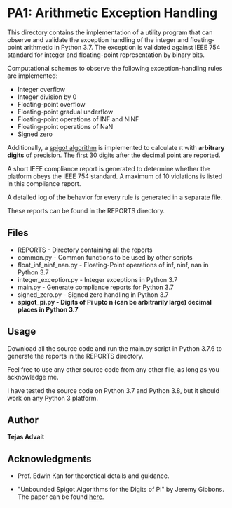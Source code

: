 # PA1: Arithmetic Exception Handling

This directory contains the implementation of a utility program that can observe and validate the exception handling of the integer and floating-point arithmetic in Python 3.7. The exception is validated against IEEE 754 standard for integer and floating-point representation by binary bits.

Computational schemes to observe the following exception-handling rules are implemented:
* Integer overflow
* Integer division by 0
* Floating-point overflow
* Floating-point gradual underflow
* Floating-point operations of INF and NINF
* Floating-point operations of NaN
* Signed zero

Additionally, a [spigot algorithm](https://en.wikipedia.org/wiki/Spigot_algorithm) is implemented to calculate π with **arbitrary digits** of precision. The first 30 digits after the decimal point are reported.

A short IEEE compliance report is generated to determine whether the platform obeys the IEEE 754 standard. A maximum of 10 violations is listed in this compliance report.

A detailed log of the behavior for every rule is generated in a separate file.

These reports can be found in the REPORTS directory.

## Files

* REPORTS - Directory containing all the reports
* common.py - Common functions to be used by other scripts
* float_inf_ninf_nan.py - Floating-Point operations of inf, ninf, nan in Python 3.7
* integer_exception.py - Integer exceptions in Python 3.7
* main.py - Generate compliance reports for Python 3.7
* signed_zero.py - Signed zero handling in Python 3.7
* **spigot_pi.py - Digits of Pi upto n (can be arbitrarily large) decimal places in Python 3.7**

## Usage


Download all the source code and run the main.py script in Python 3.7.6 to generate the reports in the REPORTS directory.

Feel free to use any other source code from any other file, as long as you acknowledge me.

I have tested the source code on Python 3.7 and Python 3.8, but it should work on any Python 3 platform.


## Author

**Tejas Advait**



## Acknowledgments

* Prof. Edwin Kan for theoretical details and guidance.

* "Unbounded Spigot Algorithms for the Digits of Pi" by Jeremy Gibbons. The paper can be found [here](http://www.cs.ox.ac.uk/people/jeremy.gibbons/publications/spigot.pdf).
